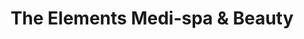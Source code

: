 ---
title: "The Elements Medi-spa & Beauty"
url: /auckland/the-elements-medi-spa-und-beauty/
shop: Kosmetik
---